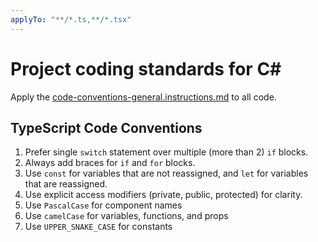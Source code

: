 ```yaml
---
applyTo: "**/*.ts,**/*.tsx"
---
```


# Project coding standards for C#

Apply the [code-conventions-general.instructions.md](./code-conventions-general.instructions.md) to all code.

## TypeScript Code Conventions

1. Prefer single `switch` statement over multiple (more than 2) `if` blocks.
2. Always add braces for `if` and `for` blocks.
3. Use `const` for variables that are not reassigned, and `let` for variables that are reassigned.
4. Use explicit access modifiers (private, public, protected) for clarity.
5. Use `PascalCase` for component names
6. Use `camelCase` for variables, functions, and props
7. Use `UPPER_SNAKE_CASE` for constants

